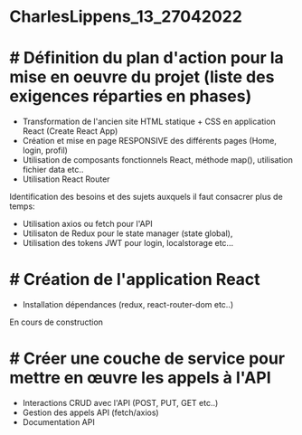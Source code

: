 # CharlesLippens_13_27042022

# # Définition du plan d'action pour la mise en oeuvre du projet (liste des exigences réparties en phases)

- Transformation de l'ancien site HTML statique + CSS en application React (Create React App)
- Création et mise en page RESPONSIVE des différents pages (Home, login, profil)
- Utilisation de composants fonctionnels React, méthode map(), utilisation fichier data etc..
- Utilisation React Router

Identification des besoins et des sujets auxquels il faut consacrer plus de temps:

- Utilisation axios ou fetch pour l'API
- Utilisaton de Redux pour le state manager (state global),
- Utilisation des tokens JWT pour login, localstorage etc... 

# #  Création de l'application React

- Installation dépendances (redux, react-router-dom etc..)

En cours de construction

# #  Créer une couche de service pour mettre en œuvre les appels à l'API

- Interactions CRUD avec l'API (POST, PUT, GET etc..)
- Gestion des appels API (fetch/axios)
- Documentation API



